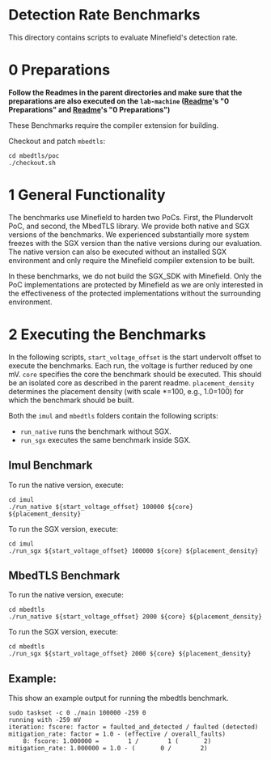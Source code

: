 # Detection Rate Benchmarks

This directory contains scripts to evaluate Minefield's detection rate.

# 0 Preparations 
**Follow the Readmes in the parent directories and make sure that the preparations are also executed on the `lab-machine` ([Readme](../README.md)'s "0 Preparations" and [Readme](../../README.md)'s "0 Preparations")**

These Benchmarks require the compiler extension for building.

Checkout and patch `mbedtls`:

```
cd mbedtls/poc
./checkout.sh
```

# 1 General Functionality
The benchmarks use Minefield to harden two PoCs. First, the Plundervolt PoC, and second, the MbedTLS library. We provide both native and SGX versions of the benchmarks. We experienced substantially more system freezes with the SGX version than the native versions during our evaluation. The native version can also be executed without an installed SGX environment and only require the Minefield compiler extension to be built.

In these benchmarks, we do not build the SGX_SDK with Minefield. Only the PoC implementations are protected by Minefield as we are only interested in the effectiveness of the protected implementations without the surrounding environment.

# 2 Executing the Benchmarks

In the following scripts, `start_voltage_offset` is the start undervolt offset to execute the benchmarks. Each run, the voltage is further reduced by one mV. `core` specifies the core the benchmark should be executed. This should be an isolated core as described in the parent readme. `placement_density` determines the placement density (with scale *=100, e.g., 1.0=100) for which the benchmark should be built.

Both the `imul` and `mbedtls` folders contain the following scripts: 
- `run_native` runs the benchmark without SGX.
- `run_sgx` executes the same benchmark inside SGX.

## Imul Benchmark
To run the native version, execute:

```
cd imul
./run_native ${start_voltage_offset} 100000 ${core} ${placement_density}
```

To run the SGX version, execute:

```
cd imul
./run_sgx ${start_voltage_offset} 100000 ${core} ${placement_density}
```

## MbedTLS Benchmark
To run the native version, execute:

```
cd mbedtls
./run_native ${start_voltage_offset} 2000 ${core} ${placement_density}
```

To run the SGX version, execute:

```
cd mbedtls
./run_sgx ${start_voltage_offset} 2000 ${core} ${placement_density}
```

## Example:

This show an example output for running the mbedtls benchmark.
```
sudo taskset -c 0 ./main 100000 -259 0 
running with -259 mV
iteration: fscore: factor = faulted_and_detected / faulted (detected) mitigation_rate: factor = 1.0 - (effective / overall_faults) 
    8: fscore: 1.000000 =        1 /        1 (       2) mitigation_rate: 1.000000 = 1.0 - (       0 /        2) 
```